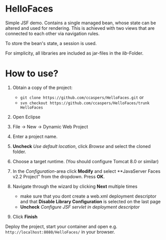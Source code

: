 # HelloFaces

Simple JSF demo. Contains a single managed bean, whose state can be altered and used for 
rendering. This is achieved with two views that are connected to each other via navigation rules.

To store the bean's state, a session is used.

For simplicity, all libraries are included as jar-files in the *lib*-Folder.


# How to use?

1. Obtain a copy of the project:
   - `git clone https://github.com/ccaspers/HelloFaces.git` or
   - `svn checkout https://github.com/ccaspers/HelloFaces/trunk HelloFaces`
2. Open Eclipse
3. File -> New -> Dynamic Web Project
4. Enter a project name.
5. **Uncheck** *Use default location*, click *Browse* and select the cloned folder.
6. Choose a target runtime. (You should configure Tomcat 8.0 or similar)
7. In the *Configuration*-area click **Modify** and select **JavaServer Faces v2.2 Project" from the 
dropdown. Press **OK**.
9. Navigate through the wizard by clicking **Next** multiple times
   - make sure that you dont create a web.xml deployment descriptor 
     and that **Disable Library Configuration** is selected on the last page
   - **Uncheck** *Configure JSF servlet in deployment descriptor*

12. Click **Finish**

Deploy the project, start your container and open e.g. 
`http://localhost:8080/HelloFaces/` in your browser.

